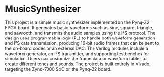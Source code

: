 # MusicSynthesizer

This project is a simple music synthesizer implemented on the Pynq-Z2 FPGA board. It generates basic waveforms such as sine, square, triangle, and sawtooth, and transmits the audio samples using the I²S protocol. The design uses programmable logic (PL) to handle both waveform generation and I²S data transmission, producing 16-bit audio frames that can be sent to the on-board codec or an external DAC. The Verilog modules include a waveform generator, an I²S transmitter, and supporting testbenches for simulation. Users can customize the frame data or waveform tables to create different tones and sounds. The project is built entirely in Vivado, targeting the Zynq-7000 SoC on the Pynq-Z2 board.
